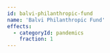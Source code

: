 ```yaml
---
id: balvi-philanthropic-fund
name: 'Balvi Philanthropic Fund'
effects:
  - categoryId: pandemics
    fraction: 1
---
```

